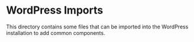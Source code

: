 WordPress Imports
=================

This directory contains some files that can be imported into the WordPress installation to add common components.
